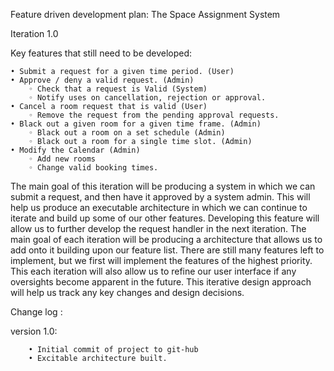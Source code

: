 Feature driven development plan:
The Space Assignment System 

Iteration 1.0 

Key features that still need to be developed: 

    • Submit a request for a given time period. (User)
    • Approve / deny a valid request. (Admin)
        ◦ Check that a request is Valid (System)
        ◦ Notify uses on cancellation, rejection or approval.
    • Cancel a room request that is valid (User)
        ◦ Remove the request from the pending approval requests. 
    • Black out a given room for a given time frame. (Admin)
        ◦ Black out a room on a set schedule (Admin)
        ◦ Black out a room for a single time slot. (Admin)
    • Modify the Calendar (Admin) 
        ◦ Add new rooms
        ◦ Change valid booking times. 
      


The main goal of this iteration will be producing a system in which we can submit a request, and then have it approved by a system admin. This will help us produce an executable architecture in which we can continue to iterate and build up some of our other features. Developing this feature will allow us to further develop the request handler in the next iteration. The main goal of each iteration will be producing a architecture that allows us to add onto it building upon our feature list. There are still many features left to implement, but we first will implement the features of the highest priority. This each iteration will also allow us to refine our user interface if any oversights become apparent in the future. This iterative design approach will help us track any key changes and design decisions. 



Change log : 
 
version 1.0:

	   	• Initial commit of project to git-hub
    	• Excitable architecture built. 
      
